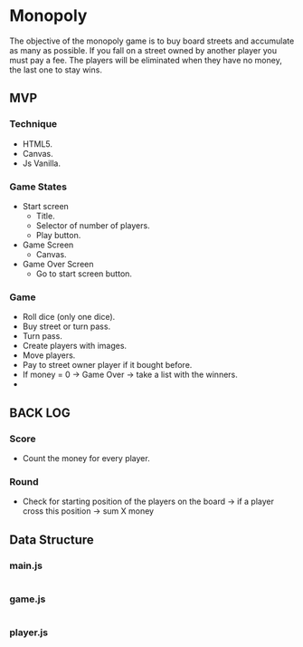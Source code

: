 # Monopoly
The objective of the monopoly game is to buy board streets and accumulate as many as possible. If you fall on a street owned by another player you must pay a fee. The players will be eliminated when they have no money, the last one to stay wins.

## MVP
### Technique
* HTML5.
* Canvas.
* Js Vanilla.

### Game States
* Start screen
	* Title.
	* Selector of number of players.
	* Play button.
* Game Screen
	* Canvas.
* Game Over Screen
	* Go to  start screen button.

### Game
* Roll dice (only one dice).
* Buy street or turn pass.
* Turn pass.
* Create players with images.
* Move players.
* Pay to street owner player if it bought before.
* If money = 0 -> Game Over  -> take a list with the winners.
* 

## BACK LOG
### Score
* Count the money for every player.

### Round
* Check for starting position of the players on the board  ->  if a player cross this position ->  sum X money

## Data Structure
### main.js
```

```
### game.js
```

```
### player.js
```

```
